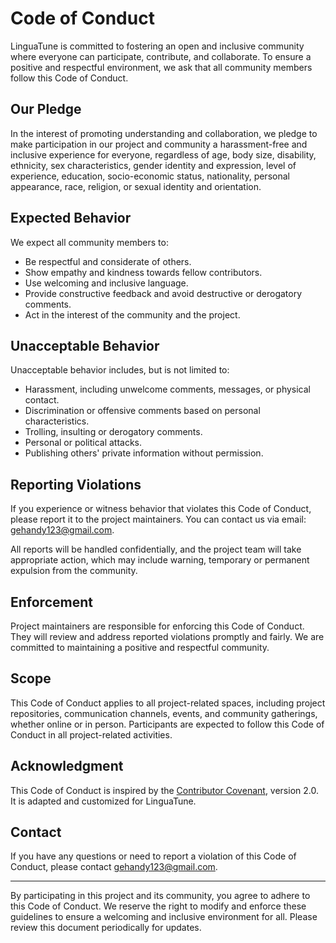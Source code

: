 # Code of Conduct

LinguaTune is committed to fostering an open and inclusive community where everyone can participate, contribute, and collaborate. To ensure a positive and respectful environment, we ask that all community members follow this Code of Conduct.

## Our Pledge

In the interest of promoting understanding and collaboration, we pledge to make participation in our project and community a harassment-free and inclusive experience for everyone, regardless of age, body size, disability, ethnicity, sex characteristics, gender identity and expression, level of experience, education, socio-economic status, nationality, personal appearance, race, religion, or sexual identity and orientation.

## Expected Behavior

We expect all community members to:
- Be respectful and considerate of others.
- Show empathy and kindness towards fellow contributors.
- Use welcoming and inclusive language.
- Provide constructive feedback and avoid destructive or derogatory comments.
- Act in the interest of the community and the project.

## Unacceptable Behavior

Unacceptable behavior includes, but is not limited to:
- Harassment, including unwelcome comments, messages, or physical contact.
- Discrimination or offensive comments based on personal characteristics.
- Trolling, insulting or derogatory comments.
- Personal or political attacks.
- Publishing others' private information without permission.

## Reporting Violations

If you experience or witness behavior that violates this Code of Conduct, please report it to the project maintainers. You can contact us via email: gehandy123@gmail.com.

All reports will be handled confidentially, and the project team will take appropriate action, which may include warning, temporary or permanent expulsion from the community.

## Enforcement

Project maintainers are responsible for enforcing this Code of Conduct. They will review and address reported violations promptly and fairly. We are committed to maintaining a positive and respectful community.

## Scope

This Code of Conduct applies to all project-related spaces, including project repositories, communication channels, events, and community gatherings, whether online or in person. Participants are expected to follow this Code of Conduct in all project-related activities.

## Acknowledgment

This Code of Conduct is inspired by the [Contributor Covenant](https://www.contributor-covenant.org), version 2.0. It is adapted and customized for LinguaTune.

## Contact

If you have any questions or need to report a violation of this Code of Conduct, please contact gehandy123@gmail.com.

---

By participating in this project and its community, you agree to adhere to this Code of Conduct. We reserve the right to modify and enforce these guidelines to ensure a welcoming and inclusive environment for all. Please review this document periodically for updates.
